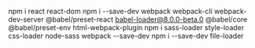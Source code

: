 npm i react react-dom
npm i --save-dev webpack webpack-cli webpack-dev-server @babel/preset-react babel-loader@8.0.0-beta.0 @babel/core @babel/preset-env html-webpack-plugin
npm i sass-loader style-loader css-loader node-sass webpack --save-dev
npm i --save-dev file-loader
       